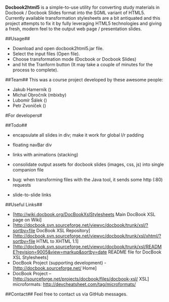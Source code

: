 **Docbook2html5** is a simple-to-use utility for converting study materials in Docbook / Docbook Slides format into the SGML variant of HTML5. Currently available transformation stylesheets are a bit antiquated and this project attempts to fix it by fully leveraging HTML5 technologies and giving a fresh, modern feel to the output web page / presentation slides.

##Usage##
* Download and open docbook2html5.jar file. 
* Select the input files (Open file). 
* Choose transformation mode (Docbook or Docbook Slides)
* and hit the Tranform button (It may take a couple of minutes for the process to complete).

##Team##
This was a course project developed by these awesome people:

* Jakub Hamerník ()
* Michal Obročník (mbixby)
* Lubomír Šálek ()
* Petr Zvoníček ()

#For developers#

##Todo##
* encapsulate all slides in div; make it work for global l/r padding
* floating navBar div
* links with animations (stacking)

* consolidate output assets for docbook slides (images, css, js) into single companion file 
* bug: when transforming files with the Java tool, it sends some http (:80) requests
* slide-to-slide links 

##Useful Links##
* [http://wiki.docbook.org/DocBookXslStylesheets Main DocBook XSL page on Wiki]
* [http://docbook.svn.sourceforge.net/viewvc/docbook/trunk/xsl/?sortby=file DocBook XSL Repository]
* [http://docbook.svn.sourceforge.net/viewvc/docbook/trunk/xsl/xhtml/?sortby=file HTML to XHTML 1.1]
* [http://docbook.svn.sourceforge.net/viewvc/docbook/trunk/xsl/README?revision=9005&view=markup&sortby=date README file for DocBook XSL Stylesheets]
* DocBook Project (supporting development) - [http://docbook.sourceforge.net/ Home]
* DocBook Project – [http://sourceforge.net/projects/docbook/files/docbook-xsl/ XSL]
microformats: http://devcheatsheet.com/tag/microformats/

##Contact##
Feel free to contact us via GitHub messages.